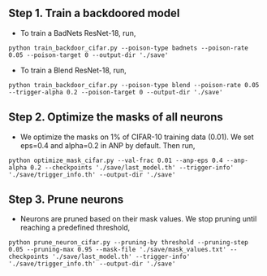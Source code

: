 
## Step 1. Train a backdoored model

- To train a BadNets ResNet-18, run,
```
python train_backdoor_cifar.py --poison-type badnets --poison-rate 0.05 --poison-target 0 --output-dir './save'
```


- To train a Blend ResNet-18, run,
```
python train_backdoor_cifar.py --poison-type blend --poison-rate 0.05 --trigger-alpha 0.2 --poison-target 0 --output-dir './save'
```


## Step 2. Optimize the masks of all neurons

- We optimize the masks on 1% of CIFAR-10 training data (0.01). We set eps=0.4 and alpha=0.2 in ANP by default. Then run,

```
python optimize_mask_cifar.py --val-frac 0.01 --anp-eps 0.4 --anp-alpha 0.2 --checkpoints './save/last_model.th' --trigger-info' './save/trigger_info.th' --output-dir './save'
```


## Step 3. Prune neurons

- Neurons are pruned based on their mask values. We stop pruning until reaching a predefined threshold, 

```
python prune_neuron_cifar.py --pruning-by threshold --pruning-step 0.05 --pruning-max 0.95 --mask-file './save/mask_values.txt' --checkpoints './save/last_model.th' --trigger-info' './save/trigger_info.th' --output-dir './save'
```